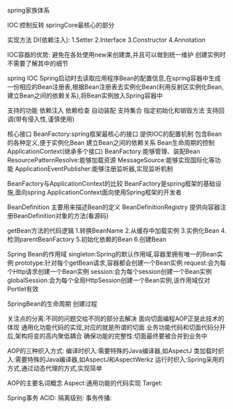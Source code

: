 spring家族体系

IOC:控制反转
springCore最核心的部分

实现方法
DI(依赖注入):
1.Setter
2.Interface
3.Constructor
4.Annotation

IOC容器的优势:
避免在各处使用new来创建类,并且可以做到统一维护
创建实例时不需要了解其中的细节

spring IOC
Spring启动时去读取应用程序Bean的配置信息,在spring容器中生成一份相应的Bean注册表,根据Bean注册表去实例化Bean(利用反射区实例化Bean,建立Bean之间的依赖关系),将Bean实例放入Spring容器中

支持的功能
依赖注入
依赖检查
自动装配
支持集合
指定初始化和销毁方法
支持回调(带有侵入性,谨慎使用)

核心接口
BeanFactory:spring框架最核心的接口
  提供IOC的配置机制
  包含Bean的各种定义,便于实例化Bean
  建立Bean之间的依赖关系
  Bean生命周期的控制
ApplicationContext(继承多个接口)
  BeanFactory:能够管理、装配Bean
  ResourcePatternResolve:能够加载资源
  MessageSource:能够实现国际化等功能
  ApplicationEventPublisher:能够注册监听器,实现监听机制
  
  

BeanFactory与ApplicationContext的比较
  BeanFactory是spring框架的基础设施,面向spring
  ApplicationContext面向使用Spring框架的开发者
  

BeanDefinition
  主要用来描述Bean的定义
BeanDefinitionRegistry
  提供向容器注册BeanDefinition对象的方法(看源码)
  
getBean方法的代码逻辑
  1.转换BeanName
  2.从缓存中加载实例
  3.实例化Bean
  4.检测parentBeanFactory
  5.初始化依赖的Bean
  6.创建Bean

Spring Bean的作用域
singleton:Spring的默认作用域,容器里拥有唯一的Bean实例
prototype:针对每个getBean请求,容器都会创建一个Bean实例
request:会为每个Http请求创建一个Bean实例
session:会为每个session创建一个Bean实例
globalSession:会为每个全局HttpSession创建一个Bean实例,该作用域仅对Portlet有效

SpringBean的生命周期
创建过程


关注点的分离:不同的问题交给不同的部分去解决
面向切面编程AOP正是此技术的体现
通用化功能代码的实现,对应的就是所谓的切面
业务功能代码和切面代码分开后,架构将变的高内聚低耦合
确保功能的完整性:切面最终要被合并到业务中

AOP的三种织入方式:
编译时织入:需要特殊的Java编译器,如AspectJ
类加载时织入:需要特殊的Java编译器,如AspectJ和AspectWerkz
运行时织入:Spring采用的方式,通过动态代理的方式,实现简单

AOP的主要名词概念
Aspect:通用功能的代码实现
Target:

Spring事务
ACID:
隔离级别:
事务传播:


